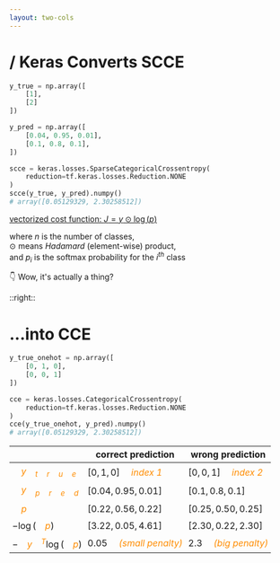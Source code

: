 ```yaml
---
layout: two-cols
---
```


# <logos-tensorflow /> / Keras Converts SCCE 

```py
y_true = np.array([
    [1],
    [2]
])

y_pred = np.array([
    [0.04, 0.95, 0.01],
    [0.1, 0.8, 0.1],
])

scce = keras.losses.SparseCategoricalCrossentropy(
    reduction=tf.keras.losses.Reduction.NONE
)
scce(y_true, y_pred).numpy()
# array([0.05129329, 2.30258512])
```

[vectorized cost function: $J = y \odot \log(p)$][1]

where $n$ is the number of classes,  
$\odot$ means _Hadamard_ (element-wise) product,  
and $p_i$ is the softmax probability for the $i^{th}$ class


<p class="text-xs text-green-600 italic absolute bottom-14 left-74">
  👇 Wow, it's actually a thing?
</p>


[1]: https://towardsdatascience.com/categorical-cross-entropy-and-softmax-regression-780e8a2c5e8c

::right::

# ...into CCE

```py
y_true_onehot = np.array([
    [0, 1, 0],
    [0, 0, 1]
])

cce = keras.losses.CategoricalCrossentropy(
    reduction=tf.keras.losses.Reduction.NONE
)
cce(y_true_onehot, y_pred).numpy()
# array([0.05129329, 2.30258512])
```

|               | correct prediction       | wrong prediction       |
|---------------|--------------------------|------------------------|
| $y_{true}$    | $[ 0, 1, 0]$ _index 1_   | $[ 0, 0, 1]$ _index 2_ |
| $y_{pred}$    | $[0.04, 0.95, 0.01]$     | $[0.1, 0.8, 0.1]$      |
| $p$           | $[0.22, 0.56, 0.22]$     | $[0.25, 0.50, 0.25]$   |
| $-\log(p)$    | $[3.22, 0.05, 4.61]$     | $[2.30, 0.22, 2.30]$   |
| $-y^T\log(p)$ | $0.05$ _(small penalty)_ | $2.3$ _(big penalty)_  |

<style>
  td {
    padding: 5px !important;
  }

  td i, td em {
    color: darkorange;
    padding-left: 16px;
  }
</style>